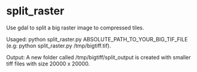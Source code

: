 # split_raster
Use gdal to split a big raster image to compressed tiles.

Usaged:
python split_raster.py ABSOLUTE_PATH_TO_YOUR_BIG_TIF_FILE (e.g: python split_raster.py /tmp/bigtiff.tif).

Output:
A new folder called /tmp/bigtiff/split_output is created with smaller tiff files with size 20000 x 20000.
